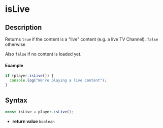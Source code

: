 # isLive

## Description

Returns `true` if the content is a "live" content (e.g. a live TV Channel).
`false` otherwise.

Also `false` if no content is loaded yet.

#### Example

```js
if (player.isLive()) {
  console.log("We're playing a live content");
}
```

## Syntax

```js
const isLive = player.isLive();
```

 - **return value** `boolean`
